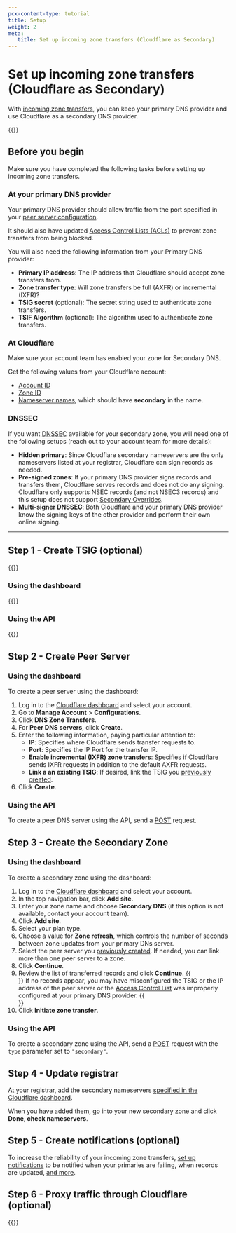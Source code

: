 ```yaml
---
pcx-content-type: tutorial
title: Setup
weight: 2
meta:
   title: Set up incoming zone transfers (Cloudflare as Secondary)
---
```


# Set up incoming zone transfers (Cloudflare as Secondary)

With [incoming zone transfers](/dns/zone-setups/zone-transfers/cloudflare-as-secondary/), you can keep your primary DNS provider and use Cloudflare as a secondary DNS provider.

{{<render file="_secondary-dns-override.md">}}

## Before you begin

Make sure you have completed the following tasks before setting up incoming zone transfers.

### At your primary DNS provider

Your primary DNS provider should allow traffic from the port specified in your [peer server configuration](#step-2---create-peer-server).

It should also have updated [Access Control Lists (ACLs)](/dns/zone-setups/zone-transfers/access-control-lists/cloudflare-ip-addresses/#cloudflare-as-secondary) to prevent zone transfers from being blocked.

You will also need the following information from your Primary DNS provider:

- **Primary IP address**: The IP address that Cloudflare should accept zone transfers from.
- **Zone transfer type**: Will zone transfers be full (AXFR) or incremental (IXFR)?
- **TSIG secret** (optional): The secret string used to authenticate zone transfers.
- **TSIF Algorithm** (optional): The algorithm used to authenticate zone transfers.

### At Cloudflare

Make sure your account team has enabled your zone for Secondary DNS.

Get the following values from your Cloudflare account:
- [Account ID](/fundamentals/get-started/basic-tasks/find-account-and-zone-ids/)
- [Zone ID](/fundamentals/get-started/basic-tasks/find-account-and-zone-ids/)
- [Nameserver names](/dns/zone-setups/full-setup/setup/#get-nameserver-names), which should have **secondary** in the name.

### DNSSEC

If you want [DNSSEC](https://www.cloudflare.com/dns/dnssec/how-dnssec-works/) available for your secondary zone, you will need one of the following setups (reach out to your account team for more details):

- **Hidden primary**: Since Cloudflare secondary nameservers are the only nameservers listed at your registrar, Cloudflare can sign records as needed.
- **Pre-signed zones**: If your primary DNS provider signs records and transfers them, Cloudflare serves records and does not do any signing. Cloudflare only supports NSEC records (and not NSEC3 records) and this setup does not support [Secondary Overrides](https://support.cloudflare.com/hc/articles/360042169091).
- **Multi-signer DNSSEC**: Both Cloudflare and your primary DNS provider know the signing keys of the other provider and perform their own online signing.

---

## Step 1 - Create TSIG (optional)

{{<render file="_tsig-definition.md">}}

### Using the dashboard

{{<render file="_tsig-create-dash.md">}}

### Using the API

{{<render file="_tsig-create-api.md">}}

## Step 2 - Create Peer Server

### Using the dashboard

To create a peer server using the dashboard:

1. Log in to the [Cloudflare dashboard](https://dash.cloudflare.com/login) and select your account.
2. Go to **Manage Account** > **Configurations**.
3. Click **DNS Zone Transfers**.
4. For **Peer DNS servers**, click **Create**. 
5. Enter the following information, paying particular attention to:
    - **IP**: Specifies where Cloudflare sends transfer requests to.
    - **Port**: Specifies the IP Port for the transfer IP.
    - **Enable incremental (IXFR) zone transfers**: Specifies if Cloudflare sends IXFR requests in addition to the default AXFR requests.
    - **Link a an existing TSIG**: If desired, link the TSIG you [previously created](#step-1---create-tsig-optional). 
6. Click **Create**.

### Using the API

To create a peer DNS server using the API, send a [POST](https://api.cloudflare.com/#secondary-dns-peer--create-peer) request.

## Step 3 - Create the Secondary Zone

### Using the dashboard

To create a secondary zone using the dashboard:

1. Log in to the [Cloudflare dashboard](https://dash.cloudflare.com/login) and select your account.
2. In the top navigation bar, click **Add site**.
3. Enter your zone name and choose **Secondary DNS** (if this option is not available, contact your account team).
4. Click **Add site**.
5. Select your plan type.
6. Choose a value for **Zone refresh**, which controls the number of seconds between zone updates from your primary DNs server.
7. Select the peer server you [previously created](#step-2---create-peer-server). If needed, you can link more than one peer server to a zone.
8. Click **Continue**.
9. Review the list of transferred records and click **Continue**.
    {{<Aside type="note">}} If no records appear, you may have misconfigured the TSIG or the IP address of the peer server or the [Access Control List](/dns/zone-setups/zone-transfers/access-control-lists/cloudflare-ip-addresses/#cloudflare-as-secondary) was improperly configured at your primary DNS provider.
    {{</Aside>}}
10. Click **Initiate zone transfer**.

### Using the API

To create a secondary zone using the API, send a [POST](https://api.cloudflare.com/#zone-create-zone) request with the `type` parameter set to `"secondary"`.

## Step 4 - Update registrar

At your registrar, add the secondary nameservers [specified in the Cloudflare dashboard](/dns/zone-setups/full-setup/setup/#get-nameserver-names).

When you have added them, go into your new secondary zone and click **Done, check nameservers**.

## Step 5 - Create notifications (optional)

To increase the reliability of your incoming zone transfers, [set up notifications](/fundamentals/notifications/create-notifications/) to be notified when your primaries are failing, when records are updated, [and more](/fundamentals/notifications/notification-available/#dns).

## Step 6 - Proxy traffic through Cloudflare (optional)

{{<render file="_secondary-dns-override.md">}}